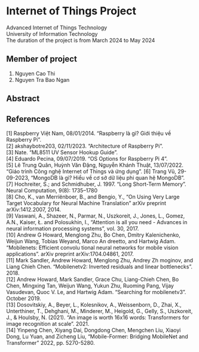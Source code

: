 # Internet of Things Project
Advanced Internet of Things Technology   
University of Information Technology  
The duration of the project is from March 2024 to May 2024
## Member of project
1. Nguyen Cao Thi 
2. Nguyen Tra Bao Ngan 

## Abstract

## References
[1] Raspberry Việt Nam, 08/01/2014. “Raspberry là gì? Giới thiệu về Raspberry Pi”.   
[2] akshaybotre203, 02/11/2023. “Architecture of Raspberry Pi”.   
[3] Nate. “ML8511 UV Sensor Hookup Guide”.   
[4] Eduardo Pecina, 09/07/2019. “OS Options for Raspberry Pi 4”.  
[5] Lê Trung Quân, Huỳnh Văn Đặng, Nguyễn Khánh Thuật, 13/07/2022. “Giáo trình 
Công nghệ Internet of Things và ứng dụng”. 
[6] Trang Vũ, 29-09-2023, “MongoDB là gì? Hiểu về cơ sở dữ liệu phi quan hệ 
MongoDB”.    
[7] Hochreiter, S.; and Schmidhuber, J. 1997. “Long Short-Term Memory”. Neural 
Computation, 9(8): 1735–1780   
[8] Cho, K., van Merriënboer, B., and Bengio, Y., “On Using Very Large Target 
Vocabulary for Neural Machine Translation” arXiv preprint arXiv:1412.2007, 2014.   
[9] Vaswani, A., Shazeer, N., Parmar, N., Uszkoreit, J., Jones, L., Gomez, A.N., 
Kaiser, Ł. and Polosukhin, I., “Attention is all you need - Advances in neural 
information processing systems”, vol. 30, 2017.      
[10] Andrew G Howard, Menglong Zhu, Bo Chen, Dmitry Kalenichenko, Weijun 
Wang, Tobias Weyand, Marco An dreetto, and Hartwig Adam. “Mobilenets: Efficient 
convolu tional neural networks for mobile vision applications”. arXiv preprint 
arXiv:1704.04861, 2017.    
[11] Mark Sandler, Andrew Howard, Menglong Zhu, Andrey Zh moginov, and Liang
Chieh Chen. “Mobilenetv2: Inverted residuals and linear bottlenecks”. 2018.   
[12] Andrew Howard, Mark Sandler, Grace Chu, Liang-Chieh Chen, Bo Chen, 
Mingxing Tan, Weijun Wang, Yukun Zhu, Ruoming Pang, Vijay Vasudevan, Quoc V. 
Le, and Hartwig Adam. “Searching for mobilenetv3”. October 2019.   
[13] Dosovitskiy, A., Beyer, L., Kolesnikov, A., Weissenborn, D., Zhai, X., 
Unterthiner, T., Dehghani, M., Minderer, M., Heigold, G., Gelly, S., Uszkoreit, J., & 
Houlsby, N. (2021). “An image is worth 16x16 words: Transformers for image 
recognition at scale”. 2021.   
[14] Yinpeng Chen, Xiyang Dai, Dongdong Chen, Mengchen Liu, Xiaoyi Dong, Lu 
Yuan, and Zicheng Liu, “Mobile-Former: Bridging MobileNet and Transformer” 
2022, pp. 5270-5280.  
